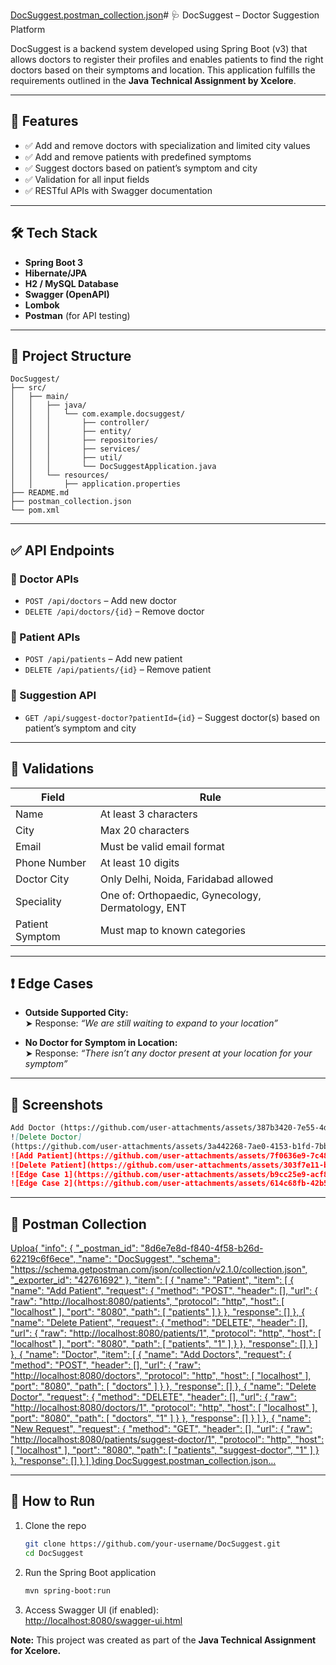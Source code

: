 [DocSuggest.postman_collection.json](https://github.com/user-attachments/files/20241627/DocSuggest.postman_collection.json)# 🩺 DocSuggest – Doctor Suggestion Platform

DocSuggest is a backend system developed using Spring Boot (v3) that allows doctors to register their profiles and enables patients to find the right doctors based on their symptoms and location. This application fulfills the requirements outlined in the **Java Technical Assignment by Xcelore**.

---

## 🚀 Features

- ✅ Add and remove doctors with specialization and limited city values
- ✅ Add and remove patients with predefined symptoms
- ✅ Suggest doctors based on patient’s symptom and city
- ✅ Validation for all input fields
- ✅ RESTful APIs with Swagger documentation

---

## 🛠️ Tech Stack

- **Spring Boot 3**
- **Hibernate/JPA**
- **H2 / MySQL Database**
- **Swagger (OpenAPI)**
- **Lombok**
- **Postman** (for API testing)

---

## 📁 Project Structure

```
DocSuggest/
├── src/
│   ├── main/
│   │   ├── java/
│   │   │   └── com.example.docsuggest/
│   │   │       ├── controller/
│   │   │       ├── entity/
│   │   │       ├── repositories/
│   │   │       ├── services/
│   │   │       ├── util/
│   │   │       └── DocSuggestApplication.java
│   │   └── resources/
│   │       ├── application.properties
├── README.md
├── postman_collection.json
└── pom.xml
```

---

## ✅ API Endpoints

### 🔹 Doctor APIs

- `POST /api/doctors` – Add new doctor  
- `DELETE /api/doctors/{id}` – Remove doctor    

### 🔹 Patient APIs

- `POST /api/patients` – Add new patient  
- `DELETE /api/patients/{id}` – Remove patient   

### 🔹 Suggestion API

- `GET /api/suggest-doctor?patientId={id}` – Suggest doctor(s) based on patient’s symptom and city

---

## 📌 Validations

| Field         | Rule                                 |
|---------------|--------------------------------------|
| Name          | At least 3 characters                |
| City          | Max 20 characters                    |
| Email         | Must be valid email format           |
| Phone Number  | At least 10 digits                   |
| Doctor City   | Only Delhi, Noida, Faridabad allowed |
| Speciality    | One of: Orthopaedic, Gynecology, Dermatology, ENT |
| Patient Symptom | Must map to known categories        |

---

## ❗ Edge Cases

- **Outside Supported City:**  
  ➤ Response: *“We are still waiting to expand to your location”*

- **No Doctor for Symptom in Location:**  
  ➤ Response: *“There isn’t any doctor present at your location for your symptom”*

---

## 📸 Screenshots

```md
Add Doctor (https://github.com/user-attachments/assets/387b3420-7e55-4dfe-9fc5-8e178b040cb0)
![Delete Doctor]
(https://github.com/user-attachments/assets/3a442268-7ae0-4153-b1fd-7bba3a56ea9b)
![Add Patient](https://github.com/user-attachments/assets/7f0636e9-7c48-42ab-ab75-5bfbc1c00815)
![Delete Patient](https://github.com/user-attachments/assets/303f7e11-bdb9-4f38-9157-2013bc1ff48c)
![Edge Case 1](https://github.com/user-attachments/assets/b9cc25e9-acf8-4022-a8c9-1a73eb708853)
![Edge Case 2](https://github.com/user-attachments/assets/614c68fb-42b5-4d6b-b188-609248176e8f)
```

---

## 🔗 Postman Collection
[Uploa{
	"info": {
		"_postman_id": "8d6e7e8d-f840-4f58-b26d-62219c6f6ece",
		"name": "DocSuggest",
		"schema": "https://schema.getpostman.com/json/collection/v2.1.0/collection.json",
		"_exporter_id": "42761692"
	},
	"item": [
		{
			"name": "Patient",
			"item": [
				{
					"name": "Add Patient",
					"request": {
						"method": "POST",
						"header": [],
						"url": {
							"raw": "http://localhost:8080/patients",
							"protocol": "http",
							"host": [
								"localhost"
							],
							"port": "8080",
							"path": [
								"patients"
							]
						}
					},
					"response": []
				},
				{
					"name": "Delete Patient",
					"request": {
						"method": "DELETE",
						"header": [],
						"url": {
							"raw": "http://localhost:8080/patients/1",
							"protocol": "http",
							"host": [
								"localhost"
							],
							"port": "8080",
							"path": [
								"patients",
								"1"
							]
						}
					},
					"response": []
				}
			]
		},
		{
			"name": "Doctor",
			"item": [
				{
					"name": "Add Doctors",
					"request": {
						"method": "POST",
						"header": [],
						"url": {
							"raw": "http://localhost:8080/doctors",
							"protocol": "http",
							"host": [
								"localhost"
							],
							"port": "8080",
							"path": [
								"doctors"
							]
						}
					},
					"response": []
				},
				{
					"name": "Delete Doctor",
					"request": {
						"method": "DELETE",
						"header": [],
						"url": {
							"raw": "http://localhost:8080/doctors/1",
							"protocol": "http",
							"host": [
								"localhost"
							],
							"port": "8080",
							"path": [
								"doctors",
								"1"
							]
						}
					},
					"response": []
				}
			]
		},
		{
			"name": "New Request",
			"request": {
				"method": "GET",
				"header": [],
				"url": {
					"raw": "http://localhost:8080/patients/suggest-doctor/1",
					"protocol": "http",
					"host": [
						"localhost"
					],
					"port": "8080",
					"path": [
						"patients",
						"suggest-doctor",
						"1"
					]
				}
			},
			"response": []
		}
	]
}ding DocSuggest.postman_collection.json…]()



---

## 🧪 How to Run

1. Clone the repo  
   ```bash
   git clone https://github.com/your-username/DocSuggest.git
   cd DocSuggest
   ```

2. Run the Spring Boot application  
   ```bash
   mvn spring-boot:run
   ```

3. Access Swagger UI (if enabled):  
   [http://localhost:8080/swagger-ui.html](http://localhost:8080/swagger-ui.html)


**Note:** This project was created as part of the **Java Technical Assignment for Xcelore.**

